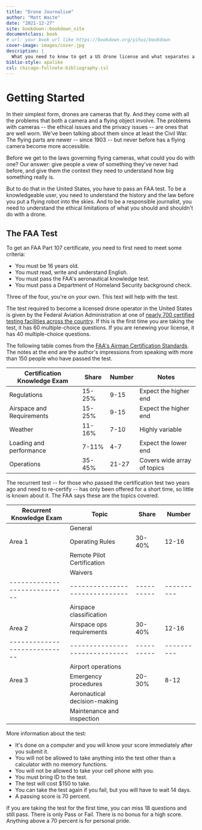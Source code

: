 ```yaml
--- 
title: "Drone Journalism"
author: "Matt Waite"
date: "2021-12-27"
site: bookdown::bookdown_site
documentclass: book
# url: your book url like https://bookdown.org/yihui/bookdown
cover-image: images/cover.jpg
description: |
  What you need to know to get a US drone license and what separates a journalist from just someone with a controller in their hand.
biblio-style: apalike
csl: chicago-fullnote-bibliography.csl
---
```


# Getting Started

In their simplest form, drones are cameras that fly. And they come with all the problems that both a camera and a flying object involve. The problems with cameras -- the ethical issues and the privacy issues -- are ones that are well worn. We've been talking about them since at least the Civil War. The flying parts are newer -- since 1903 -- but never before has a flying camera become more accessible.

Before we get to the laws governing flying cameras, what could you do with one? Our answer: give people a view of something they've never had before, and give them the context they need to understand how big something really is.

But to do that in the United States, you have to pass an FAA test. To be a knowledgeable user, you need to understand the history and the law before you put a flying robot into the skies. And to be a responsible journalist, you need to understand the ethical limitations of what you should and shouldn't do with a drone.

## The FAA Test

To get an FAA Part 107 certificate, you need to first need to meet some criteria:

* You must be 16 years old.
* You must read, write and understand English.
* You must pass the FAA's aeronautical knowledge test.
* You must pass a Department of Homeland Security background check.

Three of the four, you're on your own. This text will help with the test.

The test required to become a licensed drone operator in the United States is given by the Federal Aviation Administration at one of [nearly 700 certified testing facilities across the country](https://www.faa.gov/training_testing/testing/media/test_centers.pdf). If this is the first time you are taking the test, it has 60 multiple-choice questions. If you are renewing your license, it has 40 multiple-choice questions.

The following table comes from the [FAA's Airman Certification Standards](https://www.faa.gov/training_testing/testing/acs/media/uas_acs.pdf). The notes at the end are the author's impressions from speaking with more than 150 people who have passed the test.

| Certification Knowledge Exam| Share      | Number   | Notes                       |
|-----------------------------|------------|----------|-----------------------------|
| Regulations                 | 15-25%     | 9-15     | Expect the higher end       |
| Airspace and Requirements   | 15-25%     | 9-15     | Expect the higher end       |
| Weather                     | 11-16%     | 7-10     | Highly variable             |
| Loading and performance     | 7-11%      | 4-7      | Expect the lower end        |
| Operations                  | 35-45%     | 21-27    | Covers wide array of topics |

The recurrent test -- for those who passed the certification test two years ago and need to re-certify -- has only been offered for a short time, so little is known about it. The FAA says these are the topics covered.

| Recurrent Knowledge Exam   | Topic                        | Share    | Number   |
|----------------------------|------------------------------|----------|----------|
|                            | General                      |          |          |
| Area 1                     | Operating Rules              | 30-40%   | 12-16    |
|                            | Remote Pilot Certification   |          |          |
|                            | Waivers                      |          |          |
|----------------------------|------------------------------|----------|----------|
|                            | Airspace classification      |          |          |
| Area 2                     | Airspace ops requirements    | 30-40%   | 12-16    |
|----------------------------|------------------------------|----------|----------|
|                            | Airport operations           |          |          |
| Area 3                     | Emergency procedures         | 20-30%   | 8-12     |
|                            | Aeronautical decision-making |          |          |
|                            | Maintenance and inspection   |          |          |

More information about the test:

* It's done on a computer and you will know your score immediately after you submit it.
* You will not be allowed to take anything into the test other than a calculator with no memory functions.
* You will not be allowed to take your cell phone with you.
* You must bring ID to the test.
* The test will cost $150 to take.
* You can take the test again if you fail, but you will have to wait 14 days.
* A passing score is 70 percent.

If you are taking the test for the first time, you can miss 18 questions and still pass. There is only Pass or Fail. There is no bonus for a high score. Anything above a 70 percent is for personal pride. 
